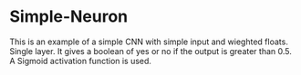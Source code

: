 # Simple-Neuron
This is an example of a simple CNN with simple input and wieghted floats. Single layer. It gives a boolean of yes or no if the output is greater than 0.5. A Sigmoid activation function is used.

